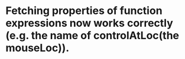 # Fetching properties of function expressions now works correctly (e.g. the name of controlAtLoc(the mouseLoc)).
